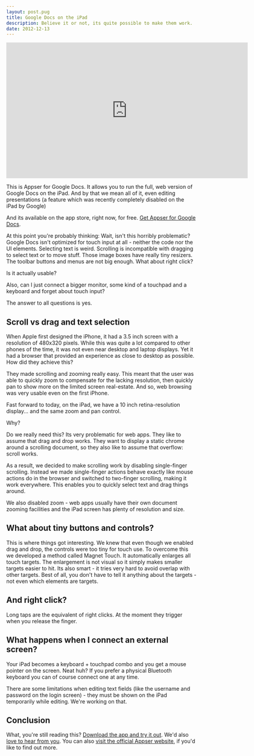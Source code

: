 ```yaml
---
layout: post.pug
title: Google Docs on the iPad
description: Believe it or not, its quite possible to make them work.
date: 2012-12-13
---
```


<iframe allowfullscreen="allowfullscreen" frameborder="0" height="360"
    src="https://www.youtube.com/embed/3fmfbAJcfKY" width="640"></iframe>

This is Appser for Google Docs. It allows you to run the full, web version of Google Docs on the iPad. And by that we mean all of it, even editing presentations (a feature which was recently completely disabled on the iPad by Google)

And its available on the app store, right now, for free.
[Get Appser for Google Docs](https://itunes.apple.com/us/app/appser-for-google-docs/id577825348?ls=1&mt=8).

At this point you're probably thinking: Wait, isn't this horribly problematic?
Google Docs isn't optimized for touch input at all - neither the code nor the UI
elements. Selecting text is weird. Scrolling is incompatible with dragging to
select text or to move stuff. Those image boxes have really tiny resizers. The
toolbar buttons and menus are not big enough. What about right click?

Is it actually usable?

Also, can I just connect a bigger monitor, some kind of a touchpad and a
keyboard and forget about touch input?

The answer to all questions is yes.


## Scroll vs drag and text selection

When Apple first designed the iPhone, it had a 3.5 inch screen with a resolution
of 480x320 pixels. While this was quite a lot compared to other phones of the
time, it was not even near desktop and laptop displays. Yet it had a browser
that provided an experience as close to desktop as possible. How did they
achieve this?

They made scrolling and zooming really easy. This meant that the user was able
to quickly zoom to compensate for the lacking resolution, then quickly pan to
show more on the limited screen real-estate. And so, web browsing was very
usable even on the first iPhone.

Fast forward to today, on the iPad, we have a 10 inch retina-resolution
display... and the same zoom and pan control.

Why?

Do we really need this? Its very problematic for web apps. They like to assume
that drag and drop works. They want to display a static chrome around a
scrolling document, so they also like to assume that overflow: scroll works.

As a result, we decided to make scrolling work by disabling single-finger
scrolling. Instead we made single-finger actions behave exactly like mouse
actions do in the browser and switched to two-finger scrolling, making it work
everywhere. This enables you to quickly select text and drag things around.

We also disabled zoom - web apps usually have their own document zooming
facilities and the iPad screen has plenty of resolution and size.

## What about tiny buttons and controls?

This is where things got interesting. We knew that even though we enabled drag and drop, the controls were too tiny for touch use. To overcome this we developed a method called Magnet Touch. It automatically enlarges all touch targets. The enlargement is not visual so it simply makes smaller targets easier to hit. Its also smart - it tries very hard to avoid overlap with other targets. Best of all, you don't have to tell it anything about the targets - not even which elements are targets.

## And right click?

Long taps are the equivalent of right clicks. At the moment they trigger when you release the finger.

## What happens when I connect an external screen?

Your iPad becomes a keyboard + touchpad combo and you get a mouse pointer on the screen. Neat huh? If you prefer a physical Bluetooth keyboard you can of course connect one at any time.

There are some limitations when editing text fields (like the username and password on the login screen) - they must be shown on the iPad temporarily while editing. We're working on that.

## Conclusion

What, you're still reading this? [Download the app and try it out](https://itunes.apple.com/us/app/appser-for-google-docs/id577825348?ls=1&mt=8). We'd also [love to hear from you](http://appser.docucalc.com/support). You can also [visit the official Appser website](http://appser.docucalc.com/), if you'd like to find out more.

